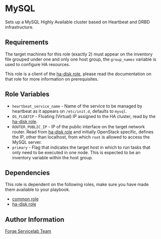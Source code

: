 MySQL
=====

Sets up a MySQL Highly Available cluster based on Heartbeat and DRBD infrastructure.

Requirements
------------

The target machines for this role (exactly 2) must appear on the inventory file grouped under one and only one host group, the `group_names` variable is used to configure HA resources.

This role is a client of the [ha-disk role](https://git.forgeservicelab.fi/ansible-roles/ha-disk), please read the documentation on that role for more information on prerequisites.

Role Variables
--------------

- `heartbeat_service_name` - Name of the service to be managed by heartbeat as it appears on `/etc/init.d`, defaults to `mysql`.
- `OS_FLOATIP` - Floating (Virtual) IP assigned to the HA cluster, read by the [ha-disk role](https://git.forgeservicelab.fi/ansible-roles/ha-disk).
- `ROUTER_PUBLIC_IP` - IP of the public interface on the target network router. Read from [ha-disk role](https://git.forgeservicelab.fi/ansible-roles/ha-disk) and initially OpenStack specific, defines the IP, other than localhost, from which `root` is allowed to access the MySQL server.
- `primary` - Flag that indicates the target host in which to run tasks that only need to be executed in one node. This is expected to be an inventory variable within the host group.

Dependencies
------------

This role is dependent on the following roles, make sure you have made them available to your playbook.

- [common role](https://git.forgeservicelab.fi/ansible-roles/common)
- [ha-disk role](https://git.forgeservicelab.fi/ansible-roles/ha-disk)

Author Information
------------------

[Forge Servicelab Team](http://forgeservicelab.fi)
